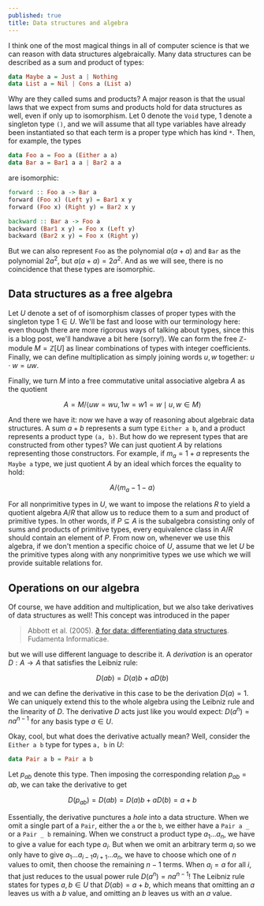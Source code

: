 ```yaml
---
published: true
title: Data structures and algebra
---
```


I think one of the most magical things in all of computer science is that we can reason with data structures algebraically. Many data structures can be described as a sum and product of types:

```haskell
data Maybe a = Just a | Nothing
data List a = Nil | Cons a (List a)
```

Why are they called sums and products? A major reason is that the usual laws that we expect from sums and products hold for data structures as well, even if only up to isomorphism. Let $0$ denote the `Void` type, $1$ denote a singleton type `()`, and we will assume that all type variables have already been instantiated so that each term is a proper type which has kind `*`. Then, for example, the types

```haskell
data Foo a = Foo a (Either a a)
data Bar a = Bar1 a a | Bar2 a a
```

are isomorphic:

```haskell
forward :: Foo a -> Bar a
forward (Foo x) (Left y) = Bar1 x y
forward (Foo x) (Right y) = Bar2 x y

backward :: Bar a -> Foo a
backward (Bar1 x y) = Foo x (Left y)
backward (Bar2 x y) = Foo x (Right y)
```

But we can also represent `Foo` as the polynomial $a(a + a)$ and `Bar` as the polynomial $2a^2$, but $a(a+a) = 2a^2$. And as we will see, there is no coincidence that these types are isomorphic.

## Data structures as a free algebra
Let $U$ denote a set of of isomorphism classes of proper types with the singleton type $1 \in U$. We'll be fast and loose with our terminology here: even though there are more rigorous ways of talking about types, since this is a blog post, we'll handwave a bit here (sorry!). We can form the free $\mathbb{Z}$-module $M = \mathbb{Z}[U]$ as linear combinations of types with integer coefficients. Finally, we can define multiplication as simply joining words $u, w$ together: $u \cdot w = uw$.

Finally, we turn $M$ into a free commutative unital associative algebra $A$ as the quotient

$$
A = M/\langle uw = wu, 1w = w1 = w \mid u, w \in M \rangle
$$

And there we have it: now we have a way of reasoning about algebraic data structures. A sum $a + b$ represents a sum type `Either a b`, and a product represents a product type `(a, b)`. But how do we represent types that are constructed from other types? We can just quotient $A$ by relations representing those constructors. For example, if $m_a = 1 + a$ represents the `Maybe a` type, we just quotient $A$ by an ideal which forces the equality to hold:

$$
A/\langle m_a - 1 - a \rangle
$$

For all nonprimitive types in $U$, we want to impose the relations $R$ to yield a quotient algebra $A/R$ that allow us to reduce them to a sum and product of primitive types. In other words, if $P \subseteq A$ is the subalgebra consisting only of sums and products of primitive types, every equivalence class in $A/R$ should contain an element of $P$. From now on, whenever we use this algebra, if we don't mention a specific choice of $U$, assume that we let $U$ be the primitive types along with any nonprimitive types we use which we will provide suitable relations for.

## Operations on our algebra
Of course, we have addition and multiplication, but we also take derivatives of data structures as well! This concept was introduced in the paper

> Abbott et al. (2005). [∂ for data: differentiating data structures](http://strictlypositive.org/dfordata.pdf). Fudamenta Informaticae.

but we will use different language to describe it. A *derivation* is an operator $D: A \to A$ that satisfies the Leibniz rule:

$$
D(ab) = D(a)b + aD(b)
$$

and we can define the derivative in this case to be the derivation $D(a) = 1$. We can uniquely extend this to the whole algebra using the Leibniz rule and the linearity of $D$. The derivative $D$ acts just like you would expect: $D(a^n) = na^{n-1}$ for any basis type $a \in U$. 

Okay, cool, but what does the derivative actually mean? Well, consider the `Either a b` type for types `a, b` in $U$:

```haskell
data Pair a b = Pair a b
```

Let $p_{ab}$ denote this type. Then imposing the corresponding relation $p_{ab} = ab$, we can take the derivative to get

$$
D(p_{ab}) = D(ab) = D(a)b + aD(b) = a + b
$$

Essentially, the derivative punctures a *hole* into a data structure. When we omit a single part of a `Pair`, either the `a` or the `b`, we either have a `Pair a _` or a `Pair _ b` remaining. When we construct a product type $a_1 \dots a_n$, we have to give a value for each type $a_i$. But when we omit an arbitrary term $a_i$ so we only have to give $a_1 \dots a_{i-1} a_{i+1} \dots a_n$, we have to choose which one of $n$ values to omit, then choose the remaining $n-1$ terms. When $a_i = a$ for all $i$, that just reduces to the usual power rule $D(a^n) = na^{n-1}$! The Leibniz rule states for types $a, b \in U$ that $D(ab) = a + b$, which means that omitting an $a$ leaves us with a $b$ value, and omitting an $b$ leaves us with an $a$ value.
